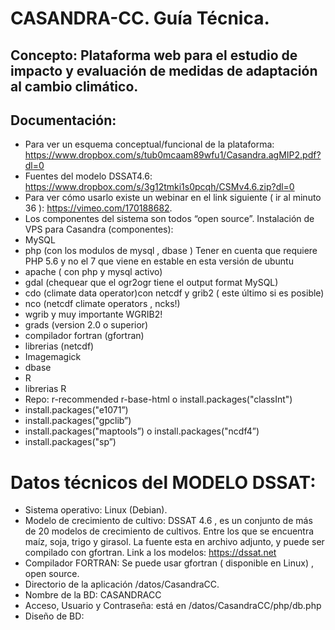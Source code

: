 # CASANDRA-CC. Guía Técnica.

## Concepto: Plataforma web para el estudio de impacto y evaluación de medidas de adaptación al cambio climático.

## Documentación:


* Para ver un esquema conceptual/funcional de la plataforma: https://www.dropbox.com/s/tub0mcaam89wfu1/Casandra.agMIP2.pdf?dl=0
* Fuentes del modelo DSSAT4.6: https://www.dropbox.com/s/3g12tmki1s0pcqh/CSMv4.6.zip?dl=0
* Para ver cómo usarlo existe un webinar en el link siguiente ( ir al minuto 36 ): https://vimeo.com/170188682.
* Los componentes del sistema son todos “open source”. Instalación de VPS para Casandra (componentes):
* MySQL
* php (con los modulos de mysql , dbase ) Tener en cuenta que requiere PHP
5.6 y no el 7 que viene en estable en esta versión de ubuntu
* apache ( con php y mysql activo)
* gdal (chequear que el ogr2ogr tiene el output format MySQL)
* cdo (climate data operator)con netcdf y grib2 ( este último si es posible)
* nco (netcdf climate operators , ncks!)
* wgrib y muy importante WGRIB2!
* grads (version 2.0 o superior)
* compilador fortran (gfortran)
* librerias (netcdf)
* Imagemagick
* dbase 
* R
* librerias R
* Repo: r-recommended r-base-html o install.packages("classInt")
* install.packages("e1071”)
* install.packages("gpclib”)
* install.packages("maptools”) o install.packages("ncdf4”)
* install.packages("sp”)

   
# Datos técnicos del MODELO DSSAT:
* Sistema operativo: Linux (Debian).
* Modelo de crecimiento de cultivo: DSSAT 4.6 , es un conjunto de más de 20 modelos de crecimiento de cultivos. Entre los que se encuentra maíz, soja, trigo y girasol. La fuente esta en archivo adjunto, y puede ser compilado con gfortran. Link a los modelos:
https://dssat.net
* Compilador FORTRAN: Se puede usar gfortran ( disponible en Linux) , open source.
* Directorio de la aplicación /datos/CasandraCC.
* Nombre de la BD: CASANDRACC
* Acceso, Usuario y Contraseña: está en /datos/CasandraCC/php/db.php
* Diseño de BD:
